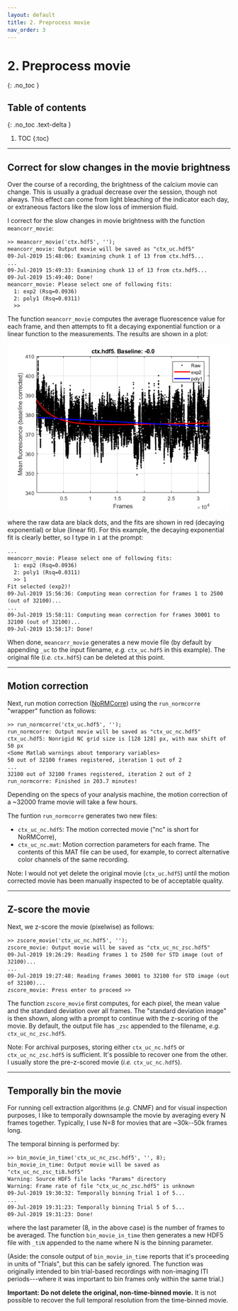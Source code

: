 ```yaml
---
layout: default
title: 2. Preprocess movie
nav_order: 3
---
```


# 2. Preprocess movie
{: .no_toc }

## Table of contents
{: .no_toc .text-delta }

1. TOC
{:toc}

---

## Correct for slow changes in the movie brightness

Over the course of a recording, the brightness of the calcium movie can change. This is usually a gradual decrease over the session, though not always. This effect can come from light bleaching of the indicator each day, or extraneous factors like the slow loss of immersion fluid.

I correct for the slow changes in movie brightness with the function `meancorr_movie`:
```
>> meancorr_movie('ctx.hdf5', '');
meancorr_movie: Output movie will be saved as "ctx_uc.hdf5"
09-Jul-2019 15:48:06: Examining chunk 1 of 13 from ctx.hdf5...
...
09-Jul-2019 15:49:33: Examining chunk 13 of 13 from ctx.hdf5...
09-Jul-2019 15:49:40: Done!
meancorr_movie: Please select one of following fits:
  1: exp2 (Rsq=0.0936)
  2: poly1 (Rsq=0.0311)
  >> 
```
The function `meancorr_movie` computes the average fluorescence value for each frame, and then attempts to fit a decaying exponential function or a linear function to the measurements. The results are shown in a plot:

![meancorr_movie fits](meancorr_fits.png)

where the raw data are black dots, and the fits are shown in red (decaying exponential) or blue (linear fit). For this example, the decaying exponential fit is clearly better, so I type in `1` at the prompt:
```
...
meancorr_movie: Please select one of following fits:
  1: exp2 (Rsq=0.0936)
  2: poly1 (Rsq=0.0311)
  >> 1
Fit selected (exp2)!
09-Jul-2019 15:56:36: Computing mean correction for frames 1 to 2500 (out of 32100)...
...
09-Jul-2019 15:58:11: Computing mean correction for frames 30001 to 32100 (out of 32100)...
09-Jul-2019 15:58:17: Done!
```

When done, `meancorr_movie` generates a new movie file (by default by appending `_uc` to the input filename, _e.g._ `ctx_uc.hdf5` in this example). The original file (_i.e._ `ctx.hdf5`) can be deleted at this point.

---

## Motion correction

Next, run motion correction ([NoRMCorre](https://github.com/flatironinstitute/NoRMCorre)) using the `run_normcorre` "wrapper" function as follows:
```
>> run_normcorre('ctx_uc.hdf5', '');
run_normcorre: Output movie will be saved as "ctx_uc_nc.hdf5"
ctx_uc.hdf5: Nonrigid NC grid size is [128 128] px, with max shift of 50 px
<Some Matlab warnings about temporary variables>
50 out of 32100 frames registered, iteration 1 out of 2 
...
32100 out of 32100 frames registered, iteration 2 out of 2 
run_normcorre: Finished in 203.7 minutes!
```
Depending on the specs of your analysis machine, the motion correction of a ~32000 frame movie will take a few hours.

The funtion `run_normcorre` generates two new files:

- `ctx_uc_nc.hdf5`: The motion corrected movie ("nc" is short for NoRMCorre),
- `ctx_uc_nc.mat`: Motion correction parameters for each frame. The contents of this MAT file can be used, for example, to correct alternative color channels of the same recording.

Note: I would not yet delete the original movie (`ctx_uc.hdf5`) until the motion corrected movie has been manually inspected to be of acceptable quality.

---

## Z-score the movie

Next, we z-score the movie (pixelwise) as follows:
```
>> zscore_movie('ctx_uc_nc.hdf5', '');
zscore_movie: Output movie will be saved as "ctx_uc_nc_zsc.hdf5"
09-Jul-2019 19:26:29: Reading frames 1 to 2500 for STD image (out of 32100)...
...
09-Jul-2019 19:27:48: Reading frames 30001 to 32100 for STD image (out of 32100)...
zscore_movie: Press enter to proceed >>
```

The function `zscore_movie` first computes, for each pixel, the mean value and the standard deviation over all frames. The "standard deviation image" is then shown, along with a prompt to continue with the z-scoring of the movie. By default, the output file has `_zsc` appended to the filename, _e.g._ `ctx_uc_nc_zsc.hdf5`.

Note: For archival purposes, storing either `ctx_uc_nc.hdf5` or `ctx_uc_nc_zsc.hdf5` is sufficient. It's possible to recover one from the other. I usually store the pre-z-scored movie (_i.e._ `ctx_uc_nc.hdf5`).

---

## Temporally bin the movie

For running cell extraction algorithms (_e.g._ CNMF) and for visual inspection purposes, I like to temporally downsample the movie by averaging every N frames together. Typically, I use N=8 for movies that are ~30k--50k frames long.

The temporal binning is performed by:
```
>> bin_movie_in_time('ctx_uc_nc_zsc.hdf5', '', 8);
bin_movie_in_time: Output movie will be saved as "ctx_uc_nc_zsc_ti8.hdf5"
Warning: Source HDF5 file lacks "Params" directory
Warning: Frame rate of file "ctx_uc_nc_zsc.hdf5" is unknown
09-Jul-2019 19:30:32: Temporally binning Trial 1 of 5...
...
09-Jul-2019 19:31:23: Temporally binning Trial 5 of 5...
09-Jul-2019 19:31:23: Done!
```
where the last parameter (8, in the above case) is the number of frames to be averaged. The function `bin_movie_in_time` then generates a new HDF5 file with `_tiN` appended to the name where N is the binning parameter.

(Aside: the console output of `bin_movie_in_time` reports that it's proceeding in units of "Trials", but this can be safely ignored. The function was originally intended to bin trial-based recordings with non-imaging ITI periods---where it was important to bin frames only within the same trial.)

__Important: Do not delete the original, non-time-binned movie.__ It is not possible to recover the full temporal resolution from the time-binned movie.
